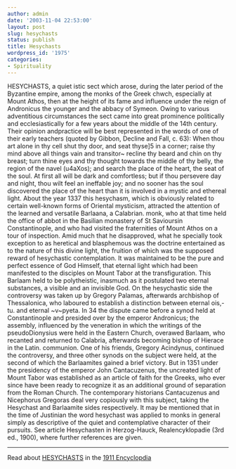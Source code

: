 ```yaml
---
author: admin
date: '2003-11-04 22:53:00'
layout: post
slug: hesychasts
status: publish
title: Hesychasts
wordpress_id: '1975'
categories:
- Spirituality
---
```


HESYCHASTS, a quiet istic sect which arose, during the later period of
the Byzantine empire, among the monks of the Greek chwch, especially at
Mount Athos, then at the height of its fame and influence under the
reign of Andronicus the younger and the abbacy of Symeon. Owing to
various adventitious circumstances the sect came into great prominence
politically and ecclesiastically for a few years about the middle of the
14th century. Their opinion andpractice will be best represented in the
words of one of their early teachers (quoted by Gibbon, Decline and
Fall, c. 63): When thou art alone in thy cell shut thy door, and seat
thyse]5 in a corner; raise thy mind above all things vain and
transitor\~ recline thy beard and chin on thy breast; turn thine eyes
and thy thought towards the middle of thy belly, the region of the navel
(u4aXos); and search the place of the heart, the seat of the soul. At
first all will be dark and comfortless; but if thou persevere day and
night, thou wilt feel an ineffable joy; and no sooner has the soul
discovered the place of the heart than it is involved in a mystic and
ethereal light. About the year 1337 this hesychasm, which is obviously
related to certain well-known forms of Oriental mysticism, attracted the
attention of the learned and versatile Barlaana, a Calabrian. monk, who
at that time held the office of abbot in the Basilian monastery of St
Savioursin Constantinople, and who had visited the fraternities of Mount
Athos on a tour of inspection. Amid much that he disapproved, what he
specially took exception to as heretical and blasphemous was the
doctrine entertained as to the nature of this divine light, the fruition
of which was the supposed reward of hesychastic contemplation. It was
maintained to be the pure and perfect essence of God Himself, that
eternal light which had been manifested to the disciples on Mount Tabor
at the transfiguration. This Barlaam held to be polytheistic, inasmuch
as it postulated two eternal substances, a visible and an invisible God.
On the hesychastic side the controversy was taken up by Gregory Palamas,
afterwards archbishop of Thessalonica, who laboured to establish a
distinction between eternal ois,-tu. and eternal \~v\~pyeta. In 34 the
dispute came before a synod held at Constantinople and presided over by
the emperor Andronicus; the assembly, influenced by the veneration in
which the writings of the pseudoDionysius were held in the Eastern
Church, overawed Barlaam, who recanted and returned to Calabria,
afterwards becoming bishop of Hierace in the Latin. communion. One of
his friends, Gregory Acindynus, continued the controversy, and three
other synods on the subject were held, at the second of which the
Barlaamites gained a brief victory. But in 1351 under the presidency of
the emperor John Cantacuzenus, the uncreated light of Mount Tabor was
established as an article of faith for the Greeks, who ever since have
been ready to recognize it as an additional ground of separation from
the Roman Church. The contemporary historians Cantacuzenus and
Nicephorus Gregoras deal very copiously with this subject, taking the
Hesychast and Barlaamite sides respectively. It may be mentioned that in
the time of Justinian the word hesychast was applied to monks in general
simply as descriptive of the quiet and contemplative character of their
pursuits. See article Hesychasten in Herzog-Hauck, Realencyklopadie (3rd
ed., 1900), where further references are given.

* * * * *

Read about
[HESYCHASTS](http://www.1911encyclopedia.org/H/HE/HESYCHASTS.htm) in the
[1911 Encyclopdia](http://www.1911encyclopedia.org/)
